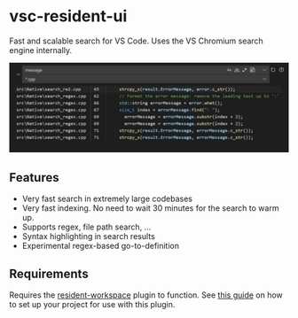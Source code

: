 # vsc-resident-ui

Fast and scalable search for VS Code. Uses the VS Chromium search engine internally.

![Screenshot](media/screenshot.png)

## Features

 - Very fast search in extremely large codebases
 - Very fast indexing. No need to wait 30 minutes for the search to warm up.
 - Supports regex, file path search, ...
 - Syntax highlighting in search results
 - Experimental regex-based go-to-definition

## Requirements

Requires the [resident-workspace](https://marketplace.visualstudio.com/items?itemName=wouterdek.vsc-resident-workspace) plugin to function.
See [this guide](https://chromium.github.io/vs-chromium/#getting-started-project-file) on how to set up your project for use with this plugin.
